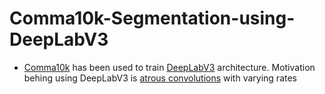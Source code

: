 # Comma10k-Segmentation-using-DeepLabV3

- [Comma10k](https://github.com/commaai/comma10k) has been used to train [DeepLabV3](https://arxiv.org/abs/1706.05587) architecture. Motivation behing using DeepLabV3 is [atrous convolutions](https://www.google.com/url?sa=t&rct=j&q=&esrc=s&source=web&cd=&cad=rja&uact=8&ved=2ahUKEwjis9bNvP_xAhVSKFkFHRCIDTkQFjAJegQIFBAD&url=https%3A%2F%2Ftowardsdatascience.com%2Freview-deeplabv3-atrous-convolution-semantic-segmentation-6d818bfd1d74&usg=AOvVaw0coDpDjUSqgzMUgyIKEexW) with varying rates


